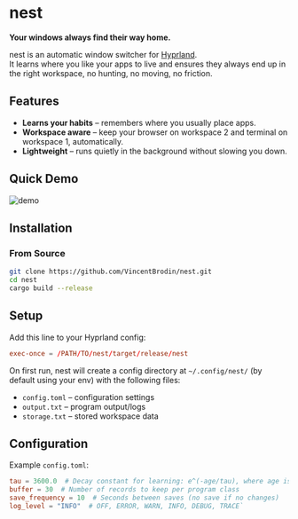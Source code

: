 # nest

**Your windows always find their way home.**

nest is an automatic window switcher for [Hyprland](https://github.com/hyprwm/Hyprland).  
It learns where you like your apps to live and ensures they always end up in the right workspace, no hunting, no moving, no friction.

## Features

- **Learns your habits** – remembers where you usually place apps.
- **Workspace aware** – keep your browser on workspace 2 and terminal on workspace 1, automatically.
- **Lightweight** – runs quietly in the background without slowing you down.

## Quick Demo

![demo](./assets/demo.gif)

##  Installation

### From Source

```bash
git clone https://github.com/VincentBrodin/nest.git 
cd nest
cargo build --release
```

## Setup

Add this line to your Hyprland config:

```conf
exec-once = /PATH/TO/nest/target/release/nest
```

On first run, nest will create a config directory at `~/.config/nest/` (by default using your env) with the following files:

- `config.toml` – configuration settings
- `output.txt` – program output/logs
- `storage.txt` – stored workspace data
    
## Configuration

Example `config.toml`:

```toml
tau = 3600.0  # Decay constant for learning: e^(-age/tau), where age is in seconds (default = 1h)  
buffer = 30  # Number of records to keep per program class  
save_frequency = 10  # Seconds between saves (no save if no changes)  
log_level = "INFO"  # OFF, ERROR, WARN, INFO, DEBUG, TRACE`
```
